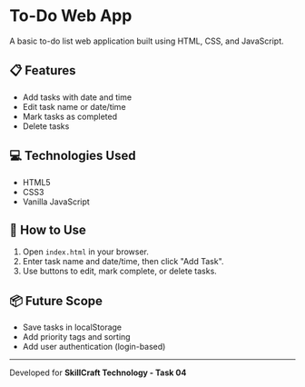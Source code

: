 # To-Do Web App

A basic to-do list web application built using HTML, CSS, and JavaScript.

## 📋 Features
- Add tasks with date and time
- Edit task name or date/time
- Mark tasks as completed
- Delete tasks

## 💻 Technologies Used
- HTML5
- CSS3
- Vanilla JavaScript

## 🚀 How to Use
1. Open `index.html` in your browser.
2. Enter task name and date/time, then click "Add Task".
3. Use buttons to edit, mark complete, or delete tasks.

## 📦 Future Scope
- Save tasks in localStorage
- Add priority tags and sorting
- Add user authentication (login-based)

---

Developed for **SkillCraft Technology - Task 04**
